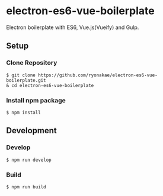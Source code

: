 # electron-es6-vue-boilerplate
Electron boilerplate with ES6, Vue.js(Vueify) and Gulp.


## Setup
### Clone Repository

    $ git clone https://github.com/ryonakae/electron-es6-vue-boilerplate.git
    & cd electron-es6-vue-boilerplate

### Install npm package

    $ npm install
    

## Development
### Develop

    $ npm run develop
    
### Build

    $ npm run build